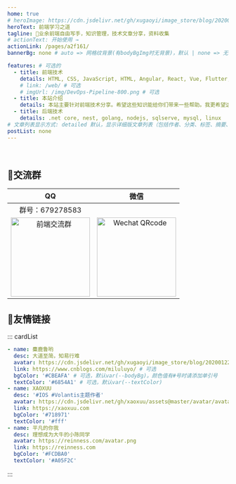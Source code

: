 ```yaml
---
home: true
# heroImage: https://cdn.jsdelivr.net/gh/xugaoyi/image_store/blog/20200409124835.png
heroText: 前端学习之道
tagline: 🚀业余前端自由写手，知识管理，技术文章分享，资料收集
# actionText: 开始使用 →
actionLink: /pages/a2f161/
bannerBg: none # auto => 网格纹背景(有bodyBgImg时无背景)，默认 | none => 无 | '大图地址' | background: 自定义背景样式       提示：如发现文本颜色不适应你的背景时可以到palette.styl修改$bannerTextColor变量

features: # 可选的
  - title: 前端技术
    details: HTML, CSS, JavaScript, HTML, Angular, React, Vue, Flutter, ....更多关于前端相关技术
    # link: /web/ # 可选
    # imgUrl: /img/DevOps-Pipeline-800.png # 可选
  - title: 本站介绍
    details: 本站主要针对前端技术分享。希望这些知识能给你们带来一些帮助。我更希望这个网站发展成WiKi 的形式，而不是一堆教程。我也希望大家能多提建议。
  - title: 后端技术
    details: .net core, nest, golang, nodejs, sqlserve, mysql, linux
# 文章列表显示方式: detailed 默认，显示详细版文章列表（包括作者、分类、标签、摘要、分页等）| simple => 显示简约版文章列表（仅标题和日期）| none 不显示文章列表
postList: none
---
```


<!-- <p align="left">
  <a href="https://www.npmjs.com/package/vuepress-theme-vdoing" target="_blank"><img src="https://img.shields.io/npm/v/vuepress-theme-vdoing" alt="npm" class="no-zoom"></a>
  <a href="https://www.npmjs.com/package/vuepress-theme-vdoing" target="_blank"><img src="https://img.shields.io/npm/dt/vuepress-theme-vdoing" alt="npm" class="no-zoom"></a>
  <a href="https://github.com/xugaoyi/vuepress-theme-vdoing" target="_blank"><img src='https://img.shields.io/github/stars/xugaoyi/vuepress-theme-vdoing' alt='GitHub stars' class="no-zoom"></a>
  <a href="https://github.com/xugaoyi/vuepress-theme-vdoing" target="_blank"><img src='https://img.shields.io/github/forks/xugaoyi/vuepress-theme-vdoing' alt='GitHub forks' class="no-zoom"></a>
</p> -->
<br/>

## 🔔交流群

| QQ | 微信 |
| :---: | :---: | 
|群号：679278583|  |
| <img src="https://cdn.jsdelivr.net/gh/zmj0920/image_store/blog/%E5%BE%AE%E4%BF%A1%E5%9B%BE%E7%89%87_20201230125532.jpg" alt="前端交流群" width=180> | <img src="https://cdn.jsdelivr.net/gh/zmj0920/image_store/blog/%E5%BE%AE%E4%BF%A1%E5%9B%BE%E7%89%87_20201230125205.jpg" alt="Wechat QRcode" width=180>| 


## 🎉友情链接


::: cardList
```yaml
- name: 麋鹿鲁哟
  desc: 大道至简，知易行难
  avatar: https://cdn.jsdelivr.net/gh/xugaoyi/image_store/blog/20200122153807.jpg # 可选
  link: https://www.cnblogs.com/miluluyo/ # 可选
  bgColor: '#CBEAFA' # 可选，默认var(--bodyBg)。颜色值有#号时请添加单引号
  textColor: '#6854A1' # 可选，默认var(--textColor)
- name: XAOXUU
  desc: '#IOS #Volantis主题作者'
  avatar: https://cdn.jsdelivr.net/gh/xaoxuu/assets@master/avatar/avatar.png
  link: https://xaoxuu.com
  bgColor: '#718971'
  textColor: '#fff'
- name: 平凡的你我
  desc: 理想成为大牛的小陈同学
  avatar: https://reinness.com/avatar.png
  link: https://reinness.com
  bgColor: '#FCDBA0'
  textColor: '#A05F2C'
```
:::
